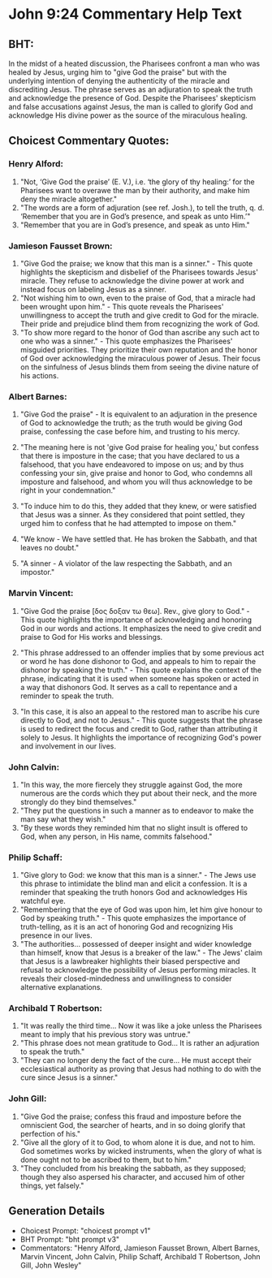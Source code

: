 # John 9:24 Commentary Help Text

## BHT:
In the midst of a heated discussion, the Pharisees confront a man who was healed by Jesus, urging him to "give God the praise" but with the underlying intention of denying the authenticity of the miracle and discrediting Jesus. The phrase serves as an adjuration to speak the truth and acknowledge the presence of God. Despite the Pharisees' skepticism and false accusations against Jesus, the man is called to glorify God and acknowledge His divine power as the source of the miraculous healing.

## Choicest Commentary Quotes:
### Henry Alford:
1. "Not, ‘Give God the praise’ (E. V.), i.e. ‘the glory of thy healing:’ for the Pharisees want to overawe the man by their authority, and make him deny the miracle altogether."
2. "The words are a form of adjuration (see ref. Josh.), to tell the truth, q. d. ‘Remember that you are in God’s presence, and speak as unto Him.’"
3. "Remember that you are in God’s presence, and speak as unto Him."

### Jamieson Fausset Brown:
1. "Give God the praise; we know that this man is a sinner." - This quote highlights the skepticism and disbelief of the Pharisees towards Jesus' miracle. They refuse to acknowledge the divine power at work and instead focus on labeling Jesus as a sinner.
2. "Not wishing him to own, even to the praise of God, that a miracle had been wrought upon him." - This quote reveals the Pharisees' unwillingness to accept the truth and give credit to God for the miracle. Their pride and prejudice blind them from recognizing the work of God.
3. "To show more regard to the honor of God than ascribe any such act to one who was a sinner." - This quote emphasizes the Pharisees' misguided priorities. They prioritize their own reputation and the honor of God over acknowledging the miraculous power of Jesus. Their focus on the sinfulness of Jesus blinds them from seeing the divine nature of his actions.

### Albert Barnes:
1. "Give God the praise" - It is equivalent to an adjuration in the presence of God to acknowledge the truth; as the truth would be giving God praise, confessing the case before him, and trusting to his mercy.

2. "The meaning here is not 'give God praise for healing you,' but confess that there is imposture in the case; that you have declared to us a falsehood, that you have endeavored to impose on us; and by thus confessing your sin, give praise and honor to God, who condemns all imposture and falsehood, and whom you will thus acknowledge to be right in your condemnation."

3. "To induce him to do this, they added that they knew, or were satisfied that Jesus was a sinner. As they considered that point settled, they urged him to confess that he had attempted to impose on them."

4. "We know - We have settled that. He has broken the Sabbath, and that leaves no doubt."

5. "A sinner - A violator of the law respecting the Sabbath, and an impostor."

### Marvin Vincent:
1. "Give God the praise [δος δοξαν τω θεω]. Rev., give glory to God." - This quote highlights the importance of acknowledging and honoring God in our words and actions. It emphasizes the need to give credit and praise to God for His works and blessings.

2. "This phrase addressed to an offender implies that by some previous act or word he has done dishonor to God, and appeals to him to repair the dishonor by speaking the truth." - This quote explains the context of the phrase, indicating that it is used when someone has spoken or acted in a way that dishonors God. It serves as a call to repentance and a reminder to speak the truth.

3. "In this case, it is also an appeal to the restored man to ascribe his cure directly to God, and not to Jesus." - This quote suggests that the phrase is used to redirect the focus and credit to God, rather than attributing it solely to Jesus. It highlights the importance of recognizing God's power and involvement in our lives.

### John Calvin:
1. "In this way, the more fiercely they struggle against God, the more numerous are the cords which they put about their neck, and the more strongly do they bind themselves."
2. "They put the questions in such a manner as to endeavor to make the man say what they wish."
3. "By these words they reminded him that no slight insult is offered to God, when any person, in His name, commits falsehood."

### Philip Schaff:
1. "Give glory to God: we know that this man is a sinner." - The Jews use this phrase to intimidate the blind man and elicit a confession. It is a reminder that speaking the truth honors God and acknowledges His watchful eye.
2. "Remembering that the eye of God was upon him, let him give honour to God by speaking truth." - This quote emphasizes the importance of truth-telling, as it is an act of honoring God and recognizing His presence in our lives.
3. "The authorities... possessed of deeper insight and wider knowledge than himself, know that Jesus is a breaker of the law." - The Jews' claim that Jesus is a lawbreaker highlights their biased perspective and refusal to acknowledge the possibility of Jesus performing miracles. It reveals their closed-mindedness and unwillingness to consider alternative explanations.

### Archibald T Robertson:
1. "It was really the third time... Now it was like a joke unless the Pharisees meant to imply that his previous story was untrue." 
2. "This phrase does not mean gratitude to God... It is rather an adjuration to speak the truth." 
3. "They can no longer deny the fact of the cure... He must accept their ecclesiastical authority as proving that Jesus had nothing to do with the cure since Jesus is a sinner."

### John Gill:
1. "Give God the praise; confess this fraud and imposture before the omniscient God, the searcher of hearts, and in so doing glorify that perfection of his." 
2. "Give all the glory of it to God, to whom alone it is due, and not to him. God sometimes works by wicked instruments, when the glory of what is done ought not to be ascribed to them, but to him."
3. "They concluded from his breaking the sabbath, as they supposed; though they also aspersed his character, and accused him of other things, yet falsely."


## Generation Details
- Choicest Prompt: "choicest prompt v1"
- BHT Prompt: "bht prompt v3"
- Commentators: "Henry Alford, Jamieson Fausset Brown, Albert Barnes, Marvin Vincent, John Calvin, Philip Schaff, Archibald T Robertson, John Gill, John Wesley"
